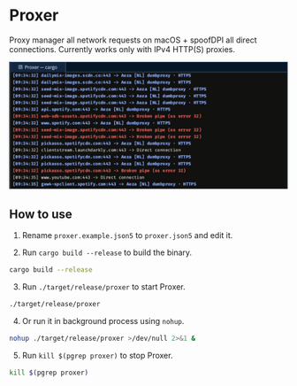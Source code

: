 # Proxer

Proxy manager all network requests on macOS + spoofDPI all direct connections. Currently works only with IPv4 HTTP(S) proxies.

![proxer screenshot](screenshot.png)

## How to use

1. Rename `proxer.example.json5` to `proxer.json5` and edit it.

2. Run `cargo build --release` to build the binary.

```bash
cargo build --release
```

3. Run `./target/release/proxer` to start Proxer.

```bash
./target/release/proxer
```

4. Or run it in background process using `nohup`.

```bash
nohup ./target/release/proxer >/dev/null 2>&1 &
```

5. Run `kill $(pgrep proxer)` to stop Proxer.

```bash
kill $(pgrep proxer)
```
